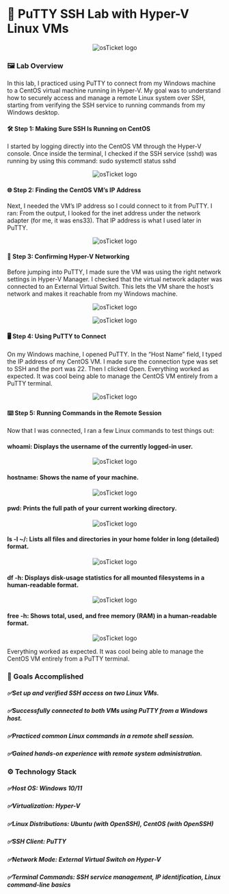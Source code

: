 # 🧪 PuTTY SSH Lab with Hyper-V Linux VMs

<p align="center">
<img src="https://i.imgur.com/aXtdOEg.png" alt="osTicket logo"/>
</p>

### 🖼️ Lab Overview
In this lab, I practiced using PuTTY to connect from my Windows machine to a CentOS virtual machine running in Hyper-V. My goal was to understand how to securely access and manage a remote Linux system over SSH, starting from verifying the SSH service to running commands from my Windows desktop.

#### 🛠️ Step 1: Making Sure SSH Is Running on CentOS
I started by logging directly into the CentOS VM through the Hyper-V console. Once inside the terminal, I checked if the SSH service (sshd) was running by using this command: sudo systemctl status sshd

<p align="center">
<img src="https://i.imgur.com/Tu9XxGF.png" alt="osTicket logo"/>
</p>

#### 🌐 Step 2: Finding the CentOS VM’s IP Address
Next, I needed the VM’s IP address so I could connect to it from PuTTY. I ran:
From the output, I looked for the inet address under the network adapter (for me, it was ens33). That IP address is what I used later in PuTTY.

<p align="center">
<img src="https://i.imgur.com/65WHg5J.png" alt="osTicket logo"/>
</p>

#### 🧩 Step 3: Confirming Hyper-V Networking
Before jumping into PuTTY, I made sure the VM was using the right network settings in Hyper-V Manager. I checked that the virtual network adapter was connected to an External Virtual Switch. This lets the VM share the host’s network and makes it reachable from my Windows machine.

<p align="center">
<img src="https://i.imgur.com/gxiVLWG.png" alt="osTicket logo"/>
</p>

<p align="center">
<img src="https://i.imgur.com/dZblRwm.png" alt="osTicket logo"/>
</p>

#### 🖥️ Step 4: Using PuTTY to Connect
On my Windows machine, I opened PuTTY. In the “Host Name” field, I typed the IP address of my CentOS VM. I made sure the connection type was set to SSH and the port was 22. Then I clicked Open.
Everything worked as expected. It was cool being able to manage the CentOS VM entirely from a PuTTY terminal.

<p align="center">
<img src="https://i.imgur.com/CEcM02M.png" alt="osTicket logo"/>
</p>

#### ⌨️ Step 5: Running Commands in the Remote Session
Now that I was connected, I ran a few Linux commands to test things out:

#### whoami: Displays the username of the currently logged-in user.

<p align="center">
<img src="https://i.imgur.com/kOFzxBl.png" alt="osTicket logo"/>
</p>

#### hostname: Shows the name of your machine.

<p align="center">
<img src="https://i.imgur.com/lmEwfjq.png" alt="osTicket logo"/>
</p>

#### pwd: Prints the full path of your current working directory.

<p align="center">
<img src="https://i.imgur.com/yjhEsph.png" alt="osTicket logo"/>
</p>

#### ls -l ~/: Lists all files and directories in your home folder in long (detailed) format.

<p align="center">
<img src="https://i.imgur.com/STBFsH5.png" alt="osTicket logo"/>
</p>

#### df -h: Displays disk-usage statistics for all mounted filesystems in a human-readable format.

<p align="center">
<img src="https://i.imgur.com/y5Ux4V8.png" alt="osTicket logo"/>
</p>

#### free -h: Shows total, used, and free memory (RAM) in a human-readable format.

<p align="center">
<img src="https://i.imgur.com/Q1djTw0.png" alt="osTicket logo"/>
</p>

Everything worked as expected. It was cool being able to manage the CentOS VM entirely from a PuTTY terminal.

### 🏁 Goals Accomplished
##### ✅Set up and verified SSH access on two Linux VMs.

##### ✅Successfully connected to both VMs using PuTTY from a Windows host.

##### ✅Practiced common Linux commands in a remote shell session.

##### ✅Gained hands-on experience with remote system administration.

### ⚙️ Technology Stack
##### ✅Host OS: Windows 10/11

##### ✅Virtualization: Hyper-V

##### ✅Linux Distributions: Ubuntu (with OpenSSH), CentOS (with OpenSSH)

##### ✅SSH Client: PuTTY

##### ✅Network Mode: External Virtual Switch on Hyper-V

##### ✅Terminal Commands: SSH service management, IP identification, Linux command-line basics

